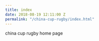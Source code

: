 ```yaml
---
title: index
date: 2018-08-19 12:11:00 Z
permalink: "/china-cup-rugby/index.html"
---
```


china cup rugby home page